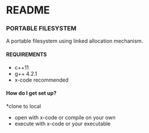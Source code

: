 # README #

### PORTABLE FILESYSTEM ##
A portable filesystem using linked allocation mechanism. 

#### REQUIREMENTS ####
* c++11
* g++ 4.2.1
* x-code recommended

#### How do I get set up? ####
*clone to local
* open with x-code or compile on your own
* execute with x-code or your executable
